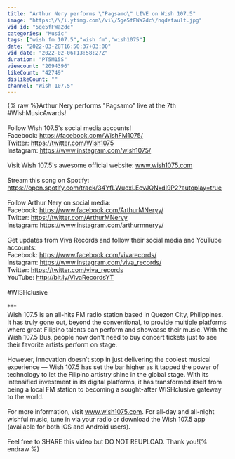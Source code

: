 ```yaml
---
title: "Arthur Nery performs \"Pagsamo\" LIVE on Wish 107.5"
image: "https:\/\/i.ytimg.com\/vi\/5ge5fFWa2dc\/hqdefault.jpg"
vid_id: "5ge5fFWa2dc"
categories: "Music"
tags: ["wish fm 107.5","wish fm","wish1075"]
date: "2022-03-28T16:50:37+03:00"
vid_date: "2022-02-06T13:58:27Z"
duration: "PT5M15S"
viewcount: "2094396"
likeCount: "42749"
dislikeCount: ""
channel: "Wish 107.5"
---
```

{% raw %}Arthur Nery performs &quot;Pagsamo&quot; live at the 7th #WishMusicAwards! <br /><br />Follow Wish 107.5's social media accounts!  <br />Facebook: <a rel="nofollow" target="blank" href="https://facebook.com/WishFM1075/">https://facebook.com/WishFM1075/</a> <br />Twitter: <a rel="nofollow" target="blank" href="https://twitter.com/Wish1075">https://twitter.com/Wish1075</a> <br />Instagram: <a rel="nofollow" target="blank" href="https://www.instagram.com/wish1075/">https://www.instagram.com/wish1075/</a>  <br /><br />Visit Wish 107.5's awesome official website: www.wish1075.com   <br /><br />Stream this song on Spotify:<br /><a rel="nofollow" target="blank" href="https://open.spotify.com/track/34YfLWuoxLEcvJQNxdI9P2?autoplay=true">https://open.spotify.com/track/34YfLWuoxLEcvJQNxdI9P2?autoplay=true</a> <br /><br />Follow Arthur Nery on social media:<br />Facebook: <a rel="nofollow" target="blank" href="https://www.facebook.com/ArthurMNeryy/">https://www.facebook.com/ArthurMNeryy/</a> <br />Twitter: <a rel="nofollow" target="blank" href="https://twitter.com/ArthurMNeryy">https://twitter.com/ArthurMNeryy</a>  <br />Instagram: <a rel="nofollow" target="blank" href="https://www.instagram.com/arthurmneryy/">https://www.instagram.com/arthurmneryy/</a>       <br /><br />Get updates from Viva Records and follow their social media and YouTube accounts:<br />Facebook: <a rel="nofollow" target="blank" href="https://www.facebook.com/vivarecords/">https://www.facebook.com/vivarecords/</a>  <br />Instagram: <a rel="nofollow" target="blank" href="https://www.instagram.com/viva_records/">https://www.instagram.com/viva_records/</a> <br />Twitter: <a rel="nofollow" target="blank" href="https://twitter.com/viva_records">https://twitter.com/viva_records</a>  <br />YouTube: <a rel="nofollow" target="blank" href="http://bit.ly/VivaRecordsYT">http://bit.ly/VivaRecordsYT</a><br /><br />#WISHclusive<br /><br />***<br />Wish 107.5 is an all-hits FM radio station based in Quezon City, Philippines. It has truly gone out, beyond the conventional, to provide multiple platforms where great Filipino talents can perform and showcase their music. With the Wish 107.5 Bus, people now don't need to buy concert tickets just to see their favorite artists perform on stage.  <br /><br />However, innovation doesn’t stop in just delivering the coolest musical experience — Wish 107.5 has set the bar higher as it tapped the power of technology to let the Filipino artistry shine in the global stage. With its intensified investment in its digital platforms, it has transformed itself from being a local FM station to becoming a sought-after WISHclusive gateway to the world.<br /><br />For more information, visit www.wish1075.com. For all-day and all-night wishful music, tune in via your radio or download the Wish 107.5 app (available for both iOS and Android users).<br /><br />Feel free to SHARE this video but DO NOT REUPLOAD. Thank you!{% endraw %}
